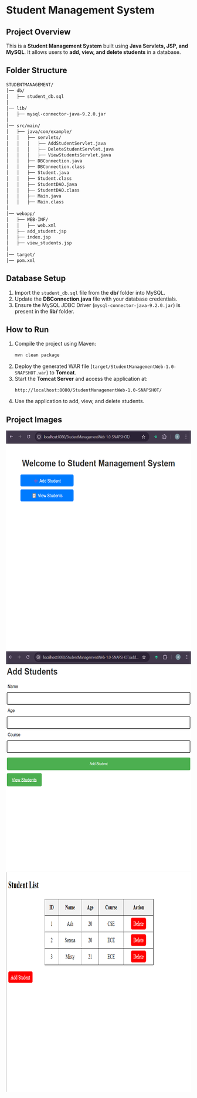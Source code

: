 # Student Management System

## Project Overview
This is a **Student Management System** built using **Java Servlets, JSP, and MySQL**. It allows users to **add, view, and delete students** in a database.

## Folder Structure
```
STUDENTMANAGEMENT/
│── db/
│   ├── student_db.sql
│
│── lib/
│   ├── mysql-connector-java-9.2.0.jar
│
│── src/main/
│   ├── java/com/example/
│   │   ├── servlets/
│   │   │   ├── AddStudentServlet.java
│   │   │   ├── DeleteStudentServlet.java
│   │   │   ├── ViewStudentsServlet.java
│   │   ├── DBConnection.java
│   │   ├── DBConnection.class
│   │   ├── Student.java
│   │   ├── Student.class
│   │   ├── StudentDAO.java
│   │   ├── StudentDAO.class
│   │   ├── Main.java
│   │   ├── Main.class
│
│── webapp/
│   ├── WEB-INF/
│   │   ├── web.xml
│   ├── add_student.jsp
│   ├── index.jsp
│   ├── view_students.jsp
│
│── target/
│── pom.xml
```

## Database Setup
1. Import the `student_db.sql` file from the **db/** folder into MySQL.
2. Update the **DBConnection.java** file with your database credentials.
3. Ensure the MySQL JDBC Driver (`mysql-connector-java-9.2.0.jar`) is present in the **lib/** folder.

## How to Run
1. Compile the project using Maven:
   ```sh
   mvn clean package
   ```
2. Deploy the generated WAR file (`target/StudentManagementWeb-1.0-SNAPSHOT.war`) to **Tomcat**.
3. Start the **Tomcat Server** and access the application at:
   ```
   http://localhost:8080/StudentManagementWeb-1.0-SNAPSHOT/
   ```
4. Use the application to add, view, and delete students.

## Project Images
<img src="https://github.com/Rajasreesingamshetty5geetha/StudentManagement/blob/main/images/img2.png" alt="Alt Text" width="600" height="600">
<img src="https://github.com/Rajasreesingamshetty5geetha/StudentManagement/blob/main/images/img3.png" alt="Alt Text" width="700" height="600">
<img src="https://github.com/Rajasreesingamshetty5geetha/StudentManagement/blob/main/images/img1.png" alt="Alt Text" width="800" height="600">


